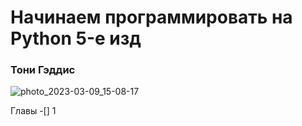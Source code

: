 # Начинаем программировать на Python 5-е изд 
### Тони Гэддис
![photo_2023-03-09_15-08-17](https://user-images.githubusercontent.com/111687835/224019242-f9feafec-e97c-4e47-81dd-5bf974318ee6.jpg)

Главы
-[] 1
